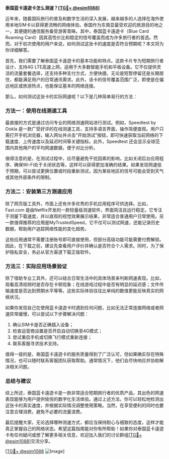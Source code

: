 **泰国蓝卡遠遊卡怎么测速？[[TG💪+ @esim1088](https://t.me/s/esim1088)]**

近年来，随着国际旅行的普及和数字生活的深入发展，越来越多的人选择在海外使用本地SIM卡以获得更流畅的网络体验。泰国作为东南亚最受欢迎的旅游目的地之一，其便捷的通信服务备受游客青睐。其中，泰国蓝卡遠遊卡（Blue Card Roaming Card）因其高性价比和稳定的信号覆盖而成为许多旅行者的首选。然而，对于初次使用的用户来说，如何测试这张卡的速度是否符合预期呢？本文将为你详细解答。

首先，我们需要了解泰国蓝卡遠遊卡的基本功能和特点。这款卡片专为短期旅行者设计，支持4G LTE高速上网，适用于大多数智能手机和平板设备。它不仅提供灵活的流量套餐选择，还支持多种支付方式，方便快捷。无论是短暂停留还是长期居住，都能满足用户的日常通讯需求。此外，该卡的信号覆盖范围广泛，即使是在偏远地区或旅游热点，也能保证基本的网络连接。

那么，如何测试这张卡的实际网速呢？以下是几种简单易行的方法：

### 方法一：使用在线测速工具

最直接的方式是通过访问专业的网络测速网站进行测试。例如，Speedtest by Ookla 是一款广受好评的在线测速工具，支持多语言界面，操作简便直观。用户只需打开手机浏览器，输入网址并点击“开始测试”按钮，即可快速获取当前网络的下载速度、上传速度以及延迟时间等关键指标。此外，Speedtest 还会显示全球范围内其他用户的平均网速数据，便于对比分析。

值得注意的是，在测试过程中，应尽量避免干扰因素的影响，比如关闭后台应用程序、确保Wi-Fi处于关闭状态等。这样可以获得更加准确的结果。如果发现网速低于预期，可以尝试更换位置或时段重新测试，因为某些地区的信号可能会受到天气或其他外部条件的限制。

### 方法二：安装第三方测速应用

除了网页版工具外，市面上还有许多优秀的手机应用程序可供选择。比如，Fast.com 是由Netflix开发的一款轻量级测速软件，界面简洁且运行稳定。它专注于测量下载速度，并以直观的视觉效果展示结果，非常适合普通用户日常使用。另一款值得推荐的应用是MyTrustedSpeed，它不仅可以测试网速，还能记录历史数据，帮助用户追踪网络性能的变化趋势。

这些应用通常不需要注册账号即可直接使用，但部分高级功能可能需要付费解锁。因此，在下载之前，建议先查看用户评价并确认是否符合个人需求。同时，为了保护隐私安全，务必从官方渠道下载正版软件。

### 方法三：实际应用场景验证

除了借助专业工具外，还可以结合日常生活中的具体场景来判断网速表现。比如，观看高清视频时是否存在卡顿现象；在线游戏过程中是否有明显的延迟感；文件传输速度是否达到预期水平等等。这些实际体验往往比单纯的数值更能反映真实的网络状况。

如果你发现自己在使用蓝卡遠遊卡时遇到任何问题，比如无法正常连接网络或者网速异常缓慢，可以尝试以下步骤解决问题：
1. 确认SIM卡是否正确插入设备；
2. 检查运营商设置是否开启自动切换至4G模式；
3. 尝试重启手机或切换飞行模式重新连接；
4. 联系客服寻求技术支持。

值得一提的是，泰国蓝卡遠遊卡的服务质量得到了广泛认可，但如果确实存在特殊情况，也可以随时联系客服团队获取帮助。通常情况下，他们会尽快响应并协助解决相关问题。

### 总结与建议

综上所述，泰国蓝卡遠遊卡是一款非常适合短期旅行者的优质产品，其出色的网速表现能够为用户提供愉悦的数字化生活体验。通过上述方法，你可以轻松地检测出这张卡的真实速度，并根据实际情况调整使用策略。当然，在享受便利的同时也要注意合理消费，避免不必要的流量浪费。

最后提醒大家，无论选择哪种测速方式，都应当保持耐心与细致的态度，这样才能真正掌握自己的网络状态。希望这篇指南能对你有所帮助！如果你对泰国蓝卡遠遊卡有任何疑问或想了解更多相关信息，欢迎加入我们的讨论群组[[TG💪+ @esim1088](https://t.me/s/esim1088)]交流分享。

[[TG💪+ @esim1088](https://t.me/s/esim1088) ![Image](https://i.postimg.cc/4NQfJmqS/Snipaste-2025-05-13-00-14-12.png)]